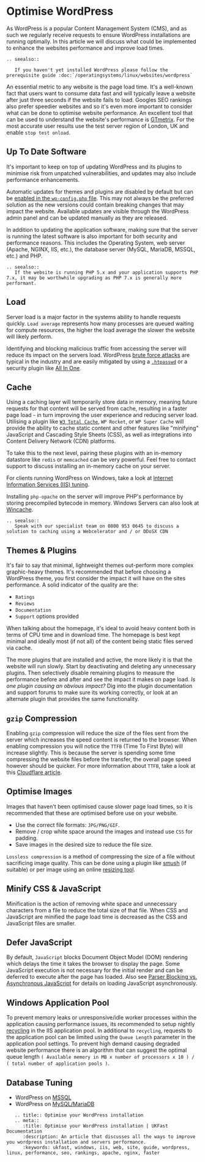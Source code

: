 # Optimise WordPress

As WordPress is a popular Content Management System (CMS), and as such we regularly receive requests to ensure WordPress installations are running optimally. In this article we will discuss what could be implemented to enhance the websites performance and improve load times.

```eval_rst
.. seealso::

   If you haven't yet installed WordPress please follow the prerequisite guide :doc:`/operatingsystems/linux/websites/wordpress`

```

An essential metric to any website is the page load time. It's a well-known fact that users want to consume data fast and will typically leave a website after just three seconds if the website fails to load. Googles SEO rankings also prefer speedier websites and so it's even more important to consider what can be done to optimise website performance.
An excellent tool that can be used to understand the website's performance is [GTmetrix](https://gtmetrix.com/). For the most accurate user results use the test server region of London, UK and enable `stop test onload`.

## Up To Date Software

It's important to keep on top of updating WordPress and its plugins to minimise risk from unpatched vulnerabilities, and updates may also include performance enhancements.

Automatic updates for themes and plugins are disabled by default but can be [enabled in the `wp-config.php` file](https://wordpress.org/support/article/configuring-automatic-background-updates/). This may not always be the preferred solution as the new versions could contain breaking changes that may impact the website. Available updates are visible through the WordPress admin panel and can be updated manually as they are released.

In addition to updating the application software, making sure that the server is running the latest software is also important for both security and performance reasons. This includes the Operating System, web server (Apache, NGINX, IIS, etc.), the database server (MySQL, MariaDB, MSSQL, etc.) and PHP.

```eval_rst
.. seealso::
   If the website is running PHP 5.x and your application supports PHP 7.x, it may be worthwhile upgrading as PHP 7.x is generally more performant.
```

## Load

Server load is a major factor in the systems ability to handle requests quickly. `Load average` represents how many processes are queued waiting for compute resources, the higher the load average the slower the website will likely perform.

Identifying and blocking malicious traffic from accessing the server will reduce its impact on the servers load. WordPress [brute force attacks](https://wordpress.org/support/article/brute-force-attacks/) are typical in the industry and are easily mitigated by using a [`.htpasswd`](https://wordpress.org/support/article/brute-force-attacks/#password-protect-wp-login-php) or a security plugin like [All In One](https://wordpress.org/plugins/all-in-one-wp-security-and-firewall/).

## Cache

Using a caching layer will temporarily store data in memory, meaning future requests for that content will be served from cache, resulting in a faster page load - in turn improving the user experience and reducing server load. Utilising a plugin like [`W3 Total Cache`](https://en-gb.wordpress.org/plugins/w3-total-cache/), `WP Rocket`, or `WP Super Cache` will provide the ability to cache static content and other features like "minifying" JavaScript and Cascading Style Sheets (CSS), as well as integrations into Content Delivery Network (CDN) platforms.

To take this to the next level, pairing these plugins with an in-memory datastore like `redis` or `memcached` can be very powerful. Feel free to contact support to discuss installing an in-memory cache on your server.

For clients running WordPress on Windows, take a look at [Internet Information Services (IIS) tuning](/operatingsystems/windows/iis/tuning).

Installing `php-opache` on the server will improve PHP's performance by storing precompiled bytecode in memory. Windows Servers can also look at [Wincache](https://www.php.net/wincache).

```eval_rst
.. seealso::
   Speak with our specialist team on 0800 953 0645 to discuss a solution to caching using a Webcelerator and / or DDoSX CDN
```

## Themes & Plugins

It's fair to say that minimal, lightweight themes out-perform more complex graphic-heavy themes. It's recommended that before choosing a WordPress theme, you first consider the impact it will have on the sites performance. A solid indicator of the quality are the:

* `Ratings`
* `Reviews`
* `Documentation`
* `Support` options provided

When talking about the homepage, it's ideal to avoid heavy content both in terms of CPU time and in download time. The homepage is best kept minimal and ideally most (if not all) of the content being static files served via cache.

The more plugins that are installed and active, the more likely it is that the website will run slowly. Start by deactivating and deleting any unnecessary plugins. Then selectively disable remaining plugins to measure the performance before and after and see the impact it makes on page load. *Is one plugin causing an obvious impact?* Dig into the plugin documentation and support forums to make sure its working correctly, or look at an alternate plugin that provides the same functionality.

## `gzip` Compression

Enabling `gzip` compression will reduce the size of the files sent from the server which increases the speed content is returned to the browser. When enabling compression you will notice the `TTFB` (Time To First Byte) will increase slightly. This is because the server is spending some time compressing the website files before the transfer, the overall page speed however should be quicker. For more information about `TTFB`, take a look at this [Cloudflare article](https://blog.cloudflare.com/ttfb-time-to-first-byte-considered-meaningles/).

## Optimise Images

Images that haven't been optimised cause slower page load times, so it is recommended that these are optimised before use on your website.

* Use the correct file formats: `JPG/PNG/GIF`.
* Remove / crop white space around the images and instead use `CSS` for padding.
* Save images in the desired size to reduce the file size.

`Lossless compression` is a method of compressing the size of a file without sacrificing image quality. This can be done using a plugin like [<nospell>smush</nospell>](https://en-gb.wordpress.org/plugins/wp-smushit/) (if suitable) or per image using an online [resizing tool](https://tinypng.com/).

## Minify CSS & JavaScript

Minification is the action of removing white space and unnecessary characters from a file to reduce the total size of that file. When CSS and JavaScript are minified the page load time is decreased as the CSS and JavaScript files are smaller.

## Defer JavaScript

By default, `JavaScript` blocks Document Object Model (DOM) rendering which delays the time it takes the browser to display the page. Some JavaScript execution is not necessary for the initial render and can be deferred to execute after the page has loaded. Also see [Parser Blocking vs. Asynchronous JavaScript](https://developers.google.com/web/fundamentals/performance/critical-rendering-path/adding-interactivity-with-javascript#parser_blocking_versus_asynchronous_javascript) for details on loading JavaScript asynchronously.

## Windows Application Pool

To prevent memory leaks or unresponsive/idle worker processes within the application causing performance issues, its recommended to setup nightly [recycling](https://docs.microsoft.com/en-us/iis/configuration/system.applicationhost/applicationpools/add/recycling/) in the IIS application pool. In additional to `recycling`, requests to the application pool can be limited using the `Queue Length` parameter in the application pool settings. To prevent high demand causing degraded website performance there is an algorithm that can suggest the optimal queue length  `( Available memory in MB x number of processors x 10 ) / ( total number of application pools )`.

## Database Tuning

- WordPress on [MSSQL](https://docs.ukfast.co.uk/operatingsystems/windows/mssql/performancedashboard.html)
- WordPress on [MySQL/MariaDB](https://docs.ukfast.co.uk/operatingsystems/linux/mysql/troubleshooting.html)

```eval_rst
   .. title:: Optimise your WordPress installation
   .. meta::
      :title: Optimise your WordPress installation | UKFast Documentation
      :description: An article that discusses all the ways to improve you wordpress installation and servers performance.
      :keywords: ukfast, windows, iis, web, site, guide, wordpress, linux, performance, seo, rankings, apache, nginx, faster
```
